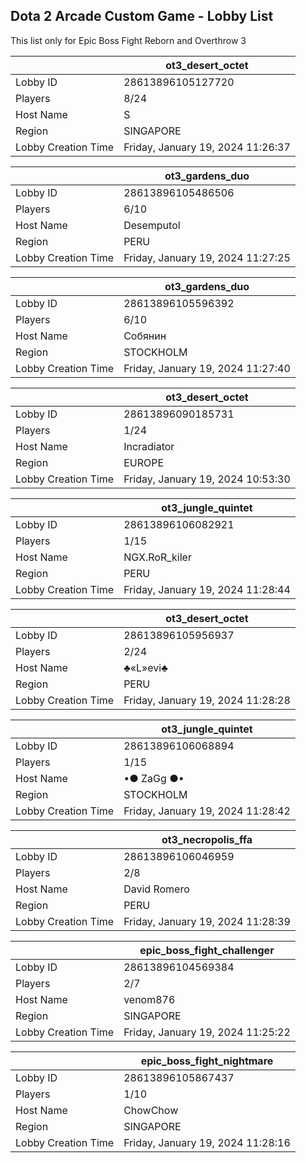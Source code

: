 ## Dota 2 Arcade Custom Game - Lobby List

This list only for Epic Boss Fight Reborn and Overthrow 3

|  | ot3_desert_octet |
| ------ | ------ |
| Lobby ID | 28613896105127720 |
| Players | 8/24 |
| Host Name | S |
| Region | SINGAPORE |
| Lobby Creation Time | Friday, January 19, 2024 11:26:37 |


|  | ot3_gardens_duo |
| ------ | ------ |
| Lobby ID | 28613896105486506 |
| Players | 6/10 |
| Host Name | Desemputol |
| Region | PERU |
| Lobby Creation Time | Friday, January 19, 2024 11:27:25 |


|  | ot3_gardens_duo |
| ------ | ------ |
| Lobby ID | 28613896105596392 |
| Players | 6/10 |
| Host Name | Собянин |
| Region | STOCKHOLM |
| Lobby Creation Time | Friday, January 19, 2024 11:27:40 |


|  | ot3_desert_octet |
| ------ | ------ |
| Lobby ID | 28613896090185731 |
| Players | 1/24 |
| Host Name | Incradiator |
| Region | EUROPE |
| Lobby Creation Time | Friday, January 19, 2024 10:53:30 |


|  | ot3_jungle_quintet |
| ------ | ------ |
| Lobby ID | 28613896106082921 |
| Players | 1/15 |
| Host Name | NGX.RoR_kiler |
| Region | PERU |
| Lobby Creation Time | Friday, January 19, 2024 11:28:44 |


|  | ot3_desert_octet |
| ------ | ------ |
| Lobby ID | 28613896105956937 |
| Players | 2/24 |
| Host Name | ♣«L­­»evi♣ |
| Region | PERU |
| Lobby Creation Time | Friday, January 19, 2024 11:28:28 |


|  | ot3_jungle_quintet |
| ------ | ------ |
| Lobby ID | 28613896106068894 |
| Players | 1/15 |
| Host Name | •● ZaGg ●• |
| Region | STOCKHOLM |
| Lobby Creation Time | Friday, January 19, 2024 11:28:42 |


|  | ot3_necropolis_ffa |
| ------ | ------ |
| Lobby ID | 28613896106046959 |
| Players | 2/8 |
| Host Name | David Romero |
| Region | PERU |
| Lobby Creation Time | Friday, January 19, 2024 11:28:39 |


|  | epic_boss_fight_challenger |
| ------ | ------ |
| Lobby ID | 28613896104569384 |
| Players | 2/7 |
| Host Name | venom876 |
| Region | SINGAPORE |
| Lobby Creation Time | Friday, January 19, 2024 11:25:22 |


|  | epic_boss_fight_nightmare |
| ------ | ------ |
| Lobby ID | 28613896105867437 |
| Players | 1/10 |
| Host Name | ChowChow |
| Region | SINGAPORE |
| Lobby Creation Time | Friday, January 19, 2024 11:28:16 |


